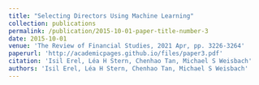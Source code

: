```yaml
---
title: "Selecting Directors Using Machine Learning"
collection: publications
permalink: /publication/2015-10-01-paper-title-number-3
date: 2015-10-01
venue: 'The Review of Financial Studies, 2021 Apr, pp. 3226-3264'
paperurl: 'http://academicpages.github.io/files/paper3.pdf'
citation: 'Isil Erel, Léa H Stern, Chenhao Tan, Michael S Weisbach'
authors: 'Isil Erel, Léa H Stern, Chenhao Tan, Michael S Weisbach'
---
```

